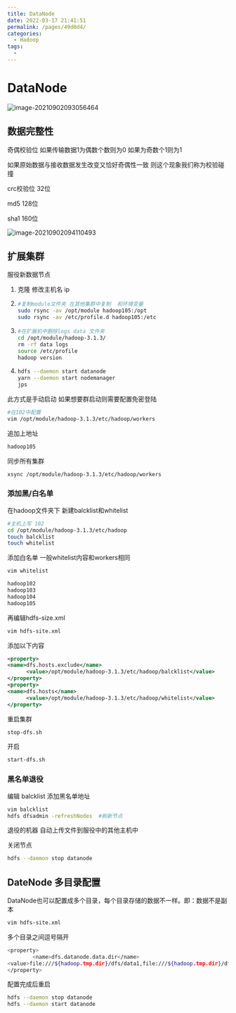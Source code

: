 ```yaml
---
title: DataNode
date: 2022-03-17 21:41:51
permalink: /pages/49d0d4/
categories:
  - Hadoop
tags:
  - 
---
```

# DataNode

![image-20210902093056464](https://cdn.jsdelivr.net/gh/Iekrwh/images/md-images/image-20210902093056464-16305462634723.png)



## 数据完整性

奇偶校验位 如果传输数据1为偶数个数则为0  如果为奇数个1则为1   

如果原始数据与接收数据发生改变又恰好奇偶性一致 则这个现象我们称为校验碰撞

crc校验位  32位

md5 128位

sha1 160位

![image-20210902094110493](https://cdn.jsdelivr.net/gh/Iekrwh/images/md-images/image-20210902094110493.png)



## 扩展集群

服役新数据节点

1. 克隆 修改主机名 ip 

2. ```sh
   #复制module文件夹 在其他集群中复制  和环境变量
   sudo rsync -av /opt/module hadoop105:/opt
   sudo rsync -av /etc/profile.d hadoop105:/etc
   ```

3. ```sh
   #在扩展机中删除logs data 文件夹
   cd /opt/module/hadoop-3.1.3/
   rm -rf data logs
   source /etc/profile
   hadoop version
   ```

4. ```sh
   hdfs --daemon start datanode 
   yarn --daemon start nodemanager  
   jps
   ```

此方式是手动启动 如果想要群启动则需要配置免密登陆

```sh
#在102中配置
vim /opt/module/hadoop-3.1.3/etc/hadoop/workers 
```

追加上地址

```sh
hadoop105
```

同步所有集群

```sh
xsync /opt/module/hadoop-3.1.3/etc/hadoop/workers 
```



### 添加黑/白名单

在hadoop文件夹下 新建balcklist和whitelist

```sh
#主机上写 102
cd /opt/module/hadoop-3.1.3/etc/hadoop
touch balcklist
touch whitelist
```

添加白名单  一般whitelist内容和workers相同

```sh
vim whitelist
```

```sh
hadoop102
hadoop103
hadoop104
hadoop105
```

再编辑hdfs-size.xml

```sh
vim hdfs-site.xml 
```

添加以下内容

```xml
<property>
<name>dfs.hosts.exclude</name>
      <value>/opt/module/hadoop-3.1.3/etc/hadoop/balcklist</value>
</property>
<property>
<name>dfs.hosts</name>
      <value>/opt/module/hadoop-3.1.3/etc/hadoop/whitelist</value>
</property>
```

重启集群

```sh
stop-dfs.sh
```

开启

```sh
start-dfs.sh
```



### 黑名单退役

编辑 balcklist 添加黑名单地址

```sh
vim balcklist
hdfs dfsadmin -refreshNodes  #刷新节点
```

退役的机器 自动上传文件到服役中的其他主机中

关闭节点

```sh
hdfs --daemon stop datanode
```





## DateNode 多目录配置

DataNode也可以配置成多个目录，每个目录存储的数据不一样。即：数据不是副本

```sh
vim hdfs-site.xml
```

多个目录之间逗号隔开

```sh
<property>
        <name>dfs.datanode.data.dir</name>
<value>file:///${hadoop.tmp.dir}/dfs/data1,file:///${hadoop.tmp.dir}/dfs/data2</value>
</property>
```

配置完成后重启

```sh
hdfs --daemon stop datanode
hdfs --daemon start datanode
```



